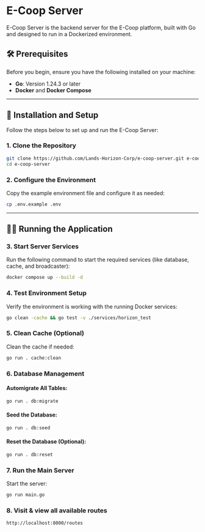 # E-Coop Server

E-Coop Server is the backend server for the E-Coop platform, built with Go and designed to run in a Dockerized environment.

## 🛠 Prerequisites

Before you begin, ensure you have the following installed on your machine:

- **Go**: Version 1.24.3 or later
- **Docker** and **Docker Compose**

---

## 🚀 Installation and Setup

Follow the steps below to set up and run the E-Coop Server:

### 1. Clone the Repository

```bash
git clone https://github.com/Lands-Horizon-Corp/e-coop-server.git e-coop-server
cd e-coop-server
```

### 2. Configure the Environment

Copy the example environment file and configure it as needed:

```bash
cp .env.example .env
```

---

## 🧑‍💻 Running the Application

### 3. Start Server Services

Run the following command to start the required services (like database, cache, and broadcaster):

```bash
docker compose up --build -d
```

### 4. Test Environment Setup

Verify the environment is working with the running Docker services:

```bash
go clean -cache && go test -v ./services/horizon_test
```

### 5. Clean Cache (Optional)

Clean the cache if needed:

```bash
go run . cache:clean
```

### 6. Database Management

#### Automigrate All Tables:
```bash
go run . db:migrate
```

#### Seed the Database:
```bash
go run . db:seed
```

#### Reset the Database (Optional):
```bash
go run . db:reset
```

### 7. Run the Main Server

Start the server:

```bash
go run main.go
```

### 8. Visit & view all available routes
```
http://localhost:8000/routes
```